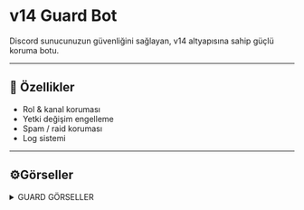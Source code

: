 # v14 Guard Bot

Discord sunucunuzun güvenliğini sağlayan, v14 altyapısına sahip güçlü koruma botu.

---

## 🚀 Özellikler
- Rol & kanal koruması
- Yetki değişim engelleme
- Spam / raid koruması
- Log sistemi

---

## ⚙️Görseller
<details>
  <summary>GUARD GÖRSELLER</summary>

| Komut                  | Resim                                                                                                  |
| ---------------------- | ------------------------------------------------------------------------------------------------------ |
| Guard Ayarları | <img alt="image" src= "https://cdn.discordapp.com/attachments/1402811571780063305/1404855097649004604/image.png?ex=689cb4c4&is=689b6344&hm=1795592fa3ed3b06d37e8dbf3f818d87ceaf0b74093ef591110ff1e00a299add&"> |
| Koruma Ayarları | <img alt="image" src="https://cdn.discordapp.com/attachments/1402811571780063305/1404856197290397776/image.png?ex=689cb5ca&is=689b644a&hm=f639c2df052a5d13f0ff236d9b305998b0b11a34d37a4bde984d21b50ebf75a3&"> |
| Whitelist Yönetimi | <img alt="image" src="https://cdn.discordapp.com/attachments/1402811571780063305/1404856341260013671/image.png?ex=689cb5ec&is=689b646c&hm=8f6fd4d05bb09bf64a65a68f5e17977fa6997dfb4990b23fb03fbfa9b4a464ad&"> |
| Log Durum | <img alt="image" src="https://cdn.discordapp.com/attachments/1402811571780063305/1404856558042742874/image.png?ex=689cb620&is=689b64a0&hm=0fc307533e5210fafb0119486bbf2ff450a39dbcb07cc0b32f49ca76f5a100f4&"> |
| İstatistikler - Düşür | <img alt="image" src="https://cdn.discordapp.com/attachments/1402811571780063305/1404856836213051402/image.png?ex=689cb662&is=689b64e2&hm=be252d000aa2dc2b7d75e68a8e77b7d5284dc62f19e6f24f64de4bf1c74f6792&"> |
</details>



